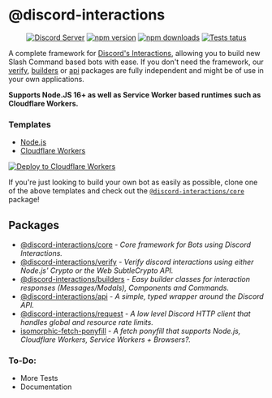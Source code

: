 # @discord-interactions
<div align="center">
  <p>
    <a href="https://discord.gg/JVJjP5DM8U"><img src="https://img.shields.io/discord/1224823413927841982?logo=discord&logoColor=white" alt="Discord Server" /></a>
    <a href="https://www.npmjs.com/package/@discord-interactions/core"><img src="https://img.shields.io/npm/v/@discord-interactions/core.svg?maxAge=3600" alt="npm version" /></a>
    <a href="https://www.npmjs.com/package/@discord-interactions/core"><img src="https://img.shields.io/npm/dt/@discord-interactions/core.svg?maxAge=3600" alt="npm downloads" /></a>
    <a href="https://github.com/ssMMiles/@discord-interactions/core/actions"><img src="https://github.com/ssMMiles/discord-interactions/actions/workflows/tests.yml/badge.svg" alt="Tests tatus" /></a>
  </p>
</div>

A complete framework for [Discord's Interactions](https://discord.com/developers/docs/interactions/receiving-and-responding), allowing you to build new Slash Command based bots with ease. If you don't need the framework, our [verify](https://github.com/ssMMiles/discord-interactions/blob/main/packages/verify/), [builders](https://github.com/ssMMiles/discord-interactions/blob/main/packages/builders/) or [api](https://github.com/ssMMiles/discord-interactions/blob/main/packages/api/) packages are fully independent and might be of use in your own applications.

**Supports Node.JS 16+ as well as Service Worker based runtimes such as Cloudflare Workers.**

### Templates
 - [Node.js](https://github.com/ssMMiles/discord-interactions-node)
 - [Cloudflare Workers](https://github.com/ssMMiles/discord-interactions-worker)

[![Deploy to Cloudflare Workers](https://deploy.workers.cloudflare.com/button)](https://deploy.workers.cloudflare.com/?url=https://github.com/ssMMiles/discord-interactions-worker)

If you're just looking to build your own bot as easily as possible, clone one of the above templates and check out the [`@discord-interactions/core`](https://github.com/ssMMiles/discord-interactions/blob/main/packages/core) package!

## Packages
 - [@discord-interactions/core](https://github.com/ssMMiles/discord-interactions/blob/main/packages/core) - *Core framework for Bots using Discord Interactions.*
 - [@discord-interactions/verify](https://github.com/ssMMiles/discord-interactions/blob/main/packages/verify) - *Verify discord interactions using either Node.js' Crypto or the Web SubtleCrypto API.*
 - [@discord-interactions/builders](https://github.com/ssMMiles/discord-interactions/blob/main/packages/builders) - *Easy builder classes for interaction responses (Messages/Modals), Components and Commands.*
 - [@discord-interactions/api](https://github.com/ssMMiles/discord-interactions/blob/main/packages/api) - *A simple, typed wrapper around the Discord API.*
 - [@discord-interactions/request](https://github.com/ssMMiles/discord-interactions/blob/main/packages/request) - *A low level Discord HTTP client that handles global and resource rate limits.*
 - [isomorphic-fetch-ponyfill](https://github.com/ssMMiles/discord-interactions/blob/main/packages/isomorphic-fetch-ponyfill) - *A fetch ponyfill that supports Node.js, Cloudflare Workers, Service Workers + Browsers?.*

### To-Do:
 - More Tests
 - Documentation
